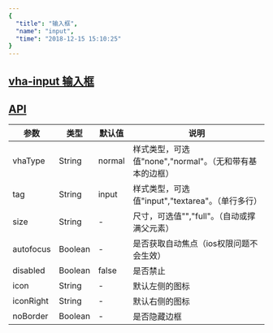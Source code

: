 ```yaml
---
{
  "title": "输入框",
  "name": "input",
  "time": "2018-12-15 15:10:25"
}
---
```


<section id="input">

# **[vha-input 输入框](#input)**

</section>
<!-- ------------------------------------------- -->
<section id="API">

# **[API](#API)**

参数|类型|默认值|说明
-|-|-|-
vhaType|String|normal|样式类型，可选值"none","normal"。（无和带有基本的边框）
tag|String|input|样式类型，可选值"input","textarea"。（单行多行）
size|String|-|尺寸，可选值"","full"。（自动或撑满父元素）
autofocus|Boolean|-|是否获取自动焦点（ios权限问题不会生效）
disabled|Boolean|false|是否禁止
icon|String|-|默认左侧的图标
iconRight|String|-|默认右侧的图标
noBorder|Boolean|-|是否隐藏边框

</section>